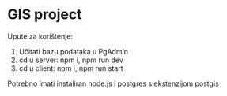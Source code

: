 # GIS project

Upute za korištenje: 
1. Učitati bazu podataka u PgAdmin
2. cd u server: npm i, npm run dev
3. cd u client: npm i, npm run start

Potrebno imati instaliran node.js i postgres s ekstenzijom postgis
